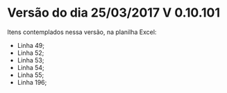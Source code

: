 # Versão do dia 25/03/2017    V 0.10.101

Itens contemplados nessa versão, na planilha Excel:

* Linha 49;
* Linha 52;
* Linha 53;
* Linha 54;
* Linha 55;
* Linha 196;



